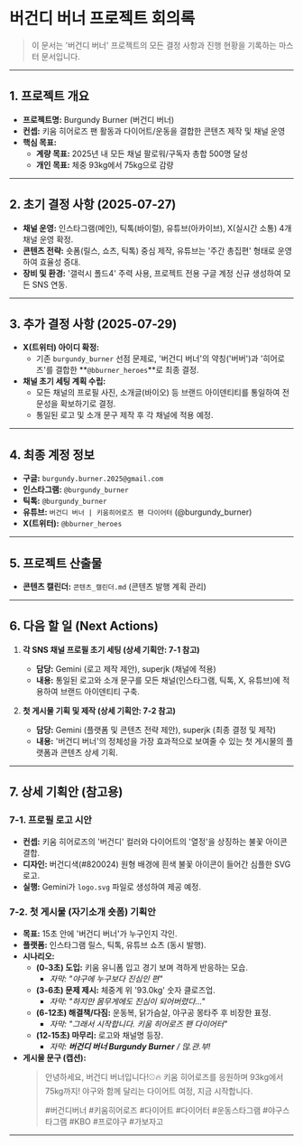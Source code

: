 # 버건디 버너 프로젝트 회의록

> 이 문서는 '버건디 버너' 프로젝트의 모든 결정 사항과 진행 현황을 기록하는 마스터 문서입니다.

---

## 1. 프로젝트 개요

- **프로젝트명:** Burgundy Burner (버건디 버너)
- **컨셉:** 키움 히어로즈 팬 활동과 다이어트/운동을 결합한 콘텐츠 제작 및 채널 운영
- **핵심 목표:**
    - **계량 목표:** 2025년 내 모든 채널 팔로워/구독자 총합 500명 달성
    - **개인 목표:** 체중 93kg에서 75kg으로 감량

---

## 2. 초기 결정 사항 (2025-07-27)

- **채널 운영:** 인스타그램(메인), 틱톡(바이럴), 유튜브(아카이브), X(실시간 소통) 4개 채널 운영 확정.
- **콘텐츠 전략:** 숏폼(릴스, 쇼츠, 틱톡) 중심 제작, 유튜브는 '주간 총집편' 형태로 운영하여 효율성 증대.
- **장비 및 환경:** '갤럭시 폴드4' 주력 사용, 프로젝트 전용 구글 계정 신규 생성하여 모든 SNS 연동.

---

## 3. 추가 결정 사항 (2025-07-29)

- **X(트위터) 아이디 확정:**
    - 기존 `burgundy_burner` 선점 문제로, '버건디 버너'의 약칭('버버')과 '히어로즈'를 결합한 **`@bburner_heroes`**로 최종 결정.
- **채널 초기 세팅 계획 수립:**
    - 모든 채널의 프로필 사진, 소개글(바이오) 등 브랜드 아이덴티티를 통일하여 전문성을 확보하기로 결정.
    - 통일된 로고 및 소개 문구 제작 후 각 채널에 적용 예정.

---

## 4. 최종 계정 정보

- **구글:** `burgundy.burner.2025@gmail.com`
- **인스타그램:** `@burgundy_burner`
- **틱톡:** `@burgundy_burner`
- **유튜브:** `버건디 버너 | 키움히어로즈 팬 다이어터` (@burgundy_burner)
- **X(트위터):** `@bburner_heroes`

---

## 5. 프로젝트 산출물

- **콘텐츠 캘린더:** `콘텐츠_캘린더.md` (콘텐츠 발행 계획 관리)

---

## 6. 다음 할 일 (Next Actions)

1.  **각 SNS 채널 프로필 초기 세팅 (상세 기획안: 7-1 참고)**
    - **담당:** Gemini (로고 제작 제안), superjk (채널에 적용)
    - **내용:** 통일된 로고와 소개 문구를 모든 채널(인스타그램, 틱톡, X, 유튜브)에 적용하여 브랜드 아이덴티티 구축.

2.  **첫 게시물 기획 및 제작 (상세 기획안: 7-2 참고)**
    - **담당:** Gemini (플랫폼 및 콘텐츠 전략 제안), superjk (최종 결정 및 제작)
    - **내용:** '버건디 버너'의 정체성을 가장 효과적으로 보여줄 수 있는 첫 게시물의 플랫폼과 콘텐츠 상세 기획.

---

## 7. 상세 기획안 (참고용)

### 7-1. 프로필 로고 시안

- **컨셉:** 키움 히어로즈의 '버건디' 컬러와 다이어트의 '열정'을 상징하는 불꽃 아이콘 결합.
- **디자인:** 버건디색(#820024) 원형 배경에 흰색 불꽃 아이콘이 들어간 심플한 SVG 로고.
- **실행:** Gemini가 `logo.svg` 파일로 생성하여 제공 예정.

### 7-2. 첫 게시물 (자기소개 숏폼) 기획안

- **목표:** 15초 안에 '버건디 버너'가 누구인지 각인.
- **플랫폼:** 인스타그램 릴스, 틱톡, 유튜브 쇼츠 (동시 발행).
- **시나리오:**
    - **(0-3초) 도입:** 키움 유니폼 입고 경기 보며 격하게 반응하는 모습.
        - *자막: "야구에 누구보다 진심인 편"*
    - **(3-6초) 문제 제시:** 체중계 위 '93.0kg' 숫자 클로즈업.
        - *자막: "하지만 몸무게에도 진심이 되어버렸다..."*
    - **(6-12초) 해결책/다짐:** 운동복, 닭가슴살, 야구공 몽타주 후 비장한 표정.
        - *자막: "그래서 시작합니다. 키움 히어로즈 팬 다이어터"*
    - **(12-15초) 마무리:** 로고와 채널명 등장.
        - *자막: **버건디 버너 Burgundy Burner** / 많.관.부!*
- **게시물 문구 (캡션):**
    > 안녕하세요, 버건디 버너입니다!⚾🔥
    > 키움 히어로즈를 응원하며 93kg에서 75kg까지!
    > 야구와 함께 달리는 다이어트 여정, 지금 시작합니다.
    >
    > #버건디버너 #키움히어로즈 #다이어트 #다이어터 #운동스타그램 #야구스타그램 #KBO #프로야구 #가보자고

---
